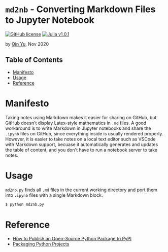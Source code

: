 # `md2nb` - Converting Markdown Files to Jupyter Notebook
[![GitHub license](https://img.shields.io/badge/license-BSD%203Clause-blue.svg)](https://github.com/qin-yu/ml-julia-boston-housing/blob/master/LICENSE)
[![Julia v1.0.1](https://img.shields.io/badge/Python-v3.x.x-brightgreen.svg)](https://julialang.org/blog/2018/08/one-point-zero)

by [Qin Yu](https://github.com/qin-yu), Nov 2020

## Table of Contents
- [Manifesto](#manifesto)
- [Usage](#usage)
- [Reference](#reference)

# Manifesto
Taking notes using Markdown makes it easier for sharing on GitHub, but GitHub doesn't display Latex-style mathematics in `.md` files. A good workaround is to write Markdown in Jupyter notebooks and share the `.ipynb` files on GitHub, since everything inside is usually rendered properly. However, it is easier to take notes on a local text editor such as VSCode with Markdown support, becuase it automatically generates and updates the table of content, and you don't have to run a notebook server to take notes.

# Usage
`md2nb.py` finds all `.md` files in the current working directory and port them into `.ipynb` files with a single Markdown block.
```bash
$ python md2nb.py
```

# Reference
- [How to Publish an Open-Source Python Package to PyPI](https://realpython.com/pypi-publish-python-package/)
- [Packaging Python Projects](https://packaging.python.org/tutorials/packaging-projects/)
